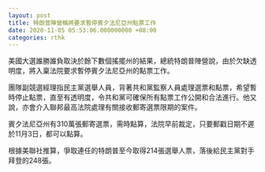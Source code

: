 ```yaml
---
layout: post
title: 特朗普陣營稱將要求暫停賓夕法尼亞州點票工作
date: 2020-11-05 05:53:06.000000000 +08:00
categories: rthk
---
```


美國大選誰勝誰負取決於餘下數個搖擺州的結果，總統特朗普陣營說，由於欠缺透明度，將入稟法院要求暫停賓夕法尼亞州的點票工作。

團隊副競選經理指民主黨選舉人員，背著共和黨監察人員處理選票和點票，希望暫時停止點票，直至有透明度，令共和黨可確保所有點票工作公開和合法進行。他又說，亦會介入聯邦最高法院處理有關接收郵寄選票限期的案件。

賓夕法尼亞州有310萬張郵寄選票，需時點算，法院早前裁定，只要郵戳日期不遲於11月3日，都可以點算。

根據美聯社推算，爭取連任的特朗普至今取得214張選舉人票，落後給民主黨對手拜登的248張。
